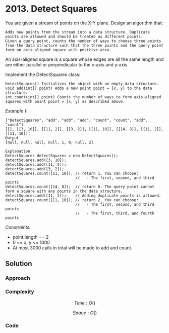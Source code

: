 # 2013. Detect Squares
You are given a stream of points on the X-Y plane. Design an algorithm that:

    Adds new points from the stream into a data structure. Duplicate points are allowed and should be treated as different points.
    Given a query point, counts the number of ways to choose three points from the data structure such that the three points and the query point form an axis-aligned square with positive area.

An axis-aligned square is a square whose edges are all the same length and are either parallel or perpendicular to the x-axis and y-axis.

Implement the DetectSquares class:

    DetectSquares() Initializes the object with an empty data structure.
    void add(int[] point) Adds a new point point = [x, y] to the data structure.
    int count(int[] point) Counts the number of ways to form axis-aligned squares with point point = [x, y] as described above.


*Example 1:*

```
["DetectSquares", "add", "add", "add", "count", "count", "add", "count"]
[[], [[3, 10]], [[11, 2]], [[3, 2]], [[11, 10]], [[14, 8]], [[11, 2]], [[11, 10]]]
Output
[null, null, null, null, 1, 0, null, 2]

Explanation
DetectSquares detectSquares = new DetectSquares();
detectSquares.add([3, 10]);
detectSquares.add([11, 2]);
detectSquares.add([3, 2]);
detectSquares.count([11, 10]); // return 1. You can choose:
                               //   - The first, second, and third points
detectSquares.count([14, 8]);  // return 0. The query point cannot form a square with any points in the data structure.
detectSquares.add([11, 2]);    // Adding duplicate points is allowed.
detectSquares.count([11, 10]); // return 2. You can choose:
                               //   - The first, second, and third points
                               //   - The first, third, and fourth points
```

*Constraints:*
* point.length == 2
* 0 <= x, y <= 1000
* At most 3000 calls in total will be made to add and count.

## Solution

### Approach
<!-- Describe your approach to solving the problem. -->

### Complexity
$$Time: O()$$

$$Space: O()$$

### Code
```py

```
